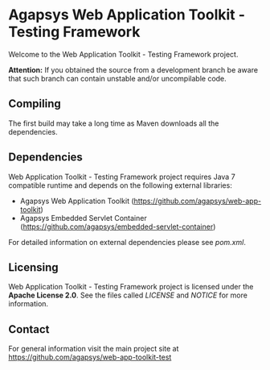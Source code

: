# Agapsys Web Application Toolkit - Testing Framework

Welcome to the Web Application Toolkit - Testing Framework project.

**Attention:** If you obtained the source from a development branch be aware that  such branch can contain unstable and/or uncompilable code.

## Compiling

The first build may take a long time as Maven downloads all the dependencies.

## Dependencies

Web Application Toolkit - Testing Framework project requires Java 7 compatible runtime and depends on the following external libraries:

* Agapsys Web Application Toolkit (https://github.com/agapsys/web-app-toolkit)
* Agapsys Embedded Servlet Container (https://github.com/agapsys/embedded-servlet-container)

For detailed information on external dependencies please see *pom.xml*.

## Licensing

Web Application Toolkit - Testing Framework project is licensed under the **Apache License 2.0**. See the files called *LICENSE* and *NOTICE* for more information.

## Contact

For general information visit the main project site at https://github.com/agapsys/web-app-toolkit-test
